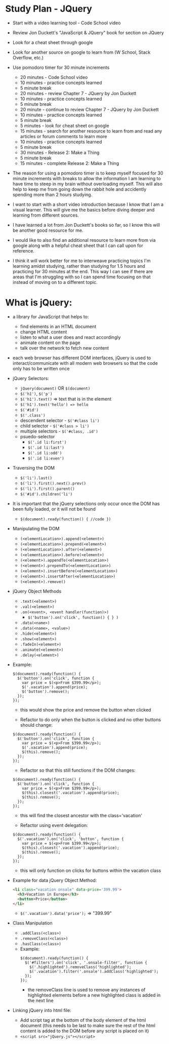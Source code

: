 # Study Plan - JQuery

* Start with a video learning tool - Code School video
* Review Jon Duckett's "JavaScript & JQuery" book for section on JQuery
* Look for a cheat sheet through google
* Look for another source on google to learn from (W School, Stack Overflow, etc.)

* Use pomodoro timer for 30 minute increments
  * 20 minutes - Code School video
  * 10 minutes - practice concepts learned
  * 5 minute break
  * 20 minutes - review Chapter 7 - JQuery by Jon Duckett
  * 10 minutes - practice concepts learned
  * 5 minute break
  * 20 minute - continue to review Chapter 7 - JQuery by Jon Duckett
  * 10 minutes - practice concepts learned
  * 5 minute break
  * 5 minutes - look for cheat sheet on google
  * 15 minutes - search for another resource to learn from and read any articles or forum comments to learn more
  * 10 minutes - practice concepts learned
  * 5 minute break
  * 30 minutes - Release 2: Make a Thing
  * 5 minute break
  * 15 minutes - complete Release 2: Make a Thing

* The reason for using a pomodoro timer is to keep myself focused for 30 minute increments with breaks to allow the information I am learning to have time to steep in my brain without overloading myself. This will also help to keep me from going down the rabbit hole and accidently spending more than 2 hours studying.
* I want to start with a short video introduction because I know that I am a visual learner. This will give me the basics before diving deeper and learning from different sources.
* I have learned a lot from Jon Duckett's books so far, so I know this will be another good resource for me.
* I would like to also find an additional resource to learn more from via google along with a helpful cheat sheet that I can call upon for reference.
* I think it will work better for me to interweave practicing topics I'm learning amidst studying, rather than studying for 1.5 hours and practicing for 30 minutes at the end. This way I can see if there are areas that I'm struggling with so I can spend time focusing on that instead of moving on to a different topic.


# What is jQuery:
* a library for JavaScript that helps to:
  * find elements in an HTML document
  * change HTML content
  * listen to what a user does and react accordingly
  * animate content on the page
  * talk over the network to fetch new content
* each web browser has different DOM interfaces, jQuery is used to interact/communicate with all modern web browsers so that the code only has to be written once

* jQuery Selectors:
  * `jQuery(document)` OR `$(document)`
  * `$('h1')`, `$('p')`
  * `$('h1').text()` => text that is in the element
  * `$('h1').text('hello') => hello`
  * `$('#id')`
  * `$('.class')`
  * descendent selector - `$('#class li')`
  * child selector - `$('#class > li')`
  * multiple selectors - `$('#class, .id')`
  * psuedo-selector
    * `$('.id li:first')`
    * `$('.id li:last')`
    * `$('.id li:odd')`
    * `$('.id li:even')`

* Traversing the DOM
  * `$('li').last()`
  * `$('li').first().next().prev()`
  * `$('li').first().parent()`
  * `$('#id').children('li')`

* It is important that the jQuery selections only occur once the DOM has been fully loaded, or it will not be found
  * `$(document).ready(function() { //code })`

* Manipulating the DOM
  * `(<elementLocation>).append(<element>)`
  * `(<elementLocation>).prepend(<element>)`
  * `(<elementLocation>).after(<element>)`
  * `(<elementLocation>).before(<element>)`
  * `(<element>).appendTo(<elementLocation>)`
  * `(<element>).prependTo(<elementLocation>)`
  * `(<element>).insertBefore(<elementLocation>)`
  * `(<element>).insertAfter(<elementLocation>)`
  * `(<element>).remove()`

* jQuery Object Methods
  * `.text(<element>)`
  * `.val(<element>)`
  * `.on(<event>, <event handler(function)>)`
    * `$('button').on('click', function() { } )`
  * `.data(<name>)`
  * `.data(<name>, <value>)`
  * `.hide(<element>)`
  * `.show(<element>)`
  * `.fadeIn(<element>)`
  * `.animate(<element>)`
  * `.delay(<element>)`

* Example:
  ```javacript
  $(document).ready(function() {
    $('button').on('click', function {
      var price = $(<p>From $399.99</p>);
      $('.vacation').append(price);
      $('button').remove();
    });
  });
  ```
    * this would show the price and remove the button when clicked

  * Refactor to do only when the button is clicked and no other buttons should change:
  ```javacript
  $(document).ready(function() {
    $('button').on('click', function {
      var price = $(<p>From $399.99</p>);
      $('.vacation').append(price);
      $(this).remove();
    });
  });
  ```

  * Refactor so that this still functions if the DOM changes:
  ```javacript
  $(document).ready(function() {
    $('button').on('click', function {
      var price = $(<p>From $399.99</p>);
      $(this).closest('.vacation').append(price);
      $(this).remove();
    });
  });
  ```
    * this will find the closest ancestor with the class='vacation'

  * Refactor using event delegation:
  ```javacript
  $(document).ready(function() {
    $('.vacation').on('click', 'button', function {
      var price = $(<p>From $399.99</p>);
      $(this).closest('.vacation').append(price);
      $(this).remove();
    });
  });
  ```
    * this will only function on clicks for buttons within the vacation class

* Example for data jQuery Object Method:
  ```html
  <li class="vacation onsale" data-price='399.99'>
    <h3>Vacation in Europe</h3>
    <button>Price</button>
  </li>
  ```
  * `$('.vacation').data('price');` => "399.99"

* Class Manipulation
  * `.addClass(<class>)`
  * `.removeClass(<class>)`
  * `.hasClass(<class>)`
  * Example:
    ```javacript
    $(document).ready(function() {
      $('#filters').on('click', '.onsale-filter', function {
        $('.highlighted').removeClass('highlighted');
        $('.vacation').filter('.onsale').addClass('highlighted');
      });
    });
    ```
      * the removeClass line is used to remove any instances of highlighted elements before a new highlighted class is added in the next line

* Linking jQuery into html file:
  * Add script tag at the bottom of the body element of the html document (this needs to be last to make sure the rest of the html content is added to the DOM before any script is placed on it)
  * `<script src="jQuery.js"></script>`
